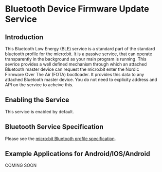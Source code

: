 # Bluetooth Device Firmware Update Service

## Introduction

This Bluetooth Low Energy (BLE) service is a standard part of the standard bluetooth profile for the micro:bit. It is a passive service, that can operate transparently in the
background as your main program is running. This sevrice provides a well defined mechanism through which an attached Bluetooth master device can request the micro:bit enter the Nordic
Firmware Over The Air (FOTA) bootloader. It provides this data to any attached Bluetooth master device. You do not need to explicity address and API on the service to acheive this.

## Enabling the Service

This service is enabled by default.

## Bluetooth Service Specification

 Please see the [micro:bit Bluetooth profile specification](../resources/bluetooth/microbit-profile-V1.7-Level-2.pdf).

## Example Applications for Android/IOS/Android

 COMING SOON
